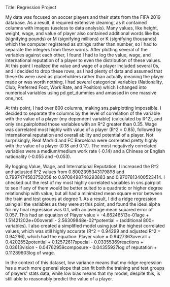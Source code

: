 Title: Regression Project

My data was focused on soccer players and their stats from the FIFA 2019 database. As a result, it required extensive cleaning, as it contained columns with images (useless to data analysis). Many values, like height, weight, wage, and value of player also contained additional words like lbs (signifying pounds) or M (signifying millions) or K (signifying thousands) which the computer registered as strings rather than number, so I had to separate the integers from these words. After plotting several of the variables against each other, I found I had to log the value, wage, and international reputation of a player to even the distribution of these values. At this point I realized the value and wage of a player included several 0s, and I decided to drop these rows, as I had plenty of data and assumed that these 0s were used as placeholders rather than actually meaning the player made or was worth nothing. I had several categorical variables (Nationality, Club, Preferred Foot, Work Rate, and Position) which I changed into numerical variables using pd.get_dummies and amassed in one massive one_hot.

At this point, I had over 800 columns, making sns.pairplotting impossible. I decided to separate the columns by the level of correlation of the variable with the value of a player (my dependent variable) (calculated by R^2), and only sns.pairplotted those variables with an R^2 greater than 0.35. Wage was correlated most highly with value of a player (R^2 = 0.85), followed by international reputation and overall ability and potential of a player. Not surprisingly, Real Madrid and FC Barcelona were correlated pretty highly with the value of a player (0.18 and 0.17). The most negatively correlated variables were a medium/medium work rate (-0.14) and a Chinese or English nationality (-0.055 and -0.053).

By logging Value, Wage, and International Reputation, I increased the R^2 and adjusted R^2 values from 0.8002395343179898 and 0.7997474583752058 to 0.9708498748293883 and 0.9707813400523414. I checked out the rest of my most highly correlated variables in sns.pairplot to see if any of them would be better suited to a quadratic or higher degree relationship with value, but all had a minimized mean square error between the train and test groups at degree 1. As a result, I did a ridge regression using all the variables as they were at this point, and found the ideal alpha for my final regression was 0.1, with an average mean squared error of 0.057. This had an equation of Player value  = -4.66246513e-01age + 1.51421202e+00overall - 2.56309848e-02*potential + (additional 800+ variables). I also created a simplified model using just the highest correlated values, which was still highly accurate (R^2 = 0.94299 and adjusted R^2 = 0.94296), which had the equation: Player value  = 0.9427363overall + 0.4202552potential + 0.12572617special - 0.03355369reactions + 0.03613vision - 0.04762959composure - 0.04355927log of reputation + 0.11289603log of wage.

In the context of this dataset, low variance means that my ridge regression has a much more general slope that can fit both the training and test groups of players' stats data, while low bias means that my model, despite this, is still able to reasonably predict the value of a player.